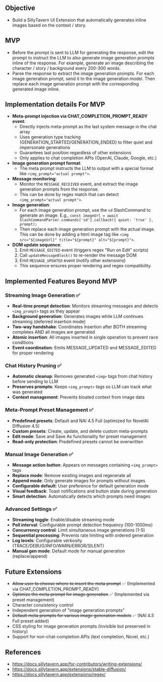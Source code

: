 ## Objective

- Build a SillyTavern UI Extension that automatically generates inline images based on the context / story.

## MVP

- Before the prompt is sent to LLM for generating the response, edit the prompt to instruct the LLM to also generate image generation prompts inline of the response. For example, generate an image describing the character / story / background every 200-300 words.
- Parse the response to extract the image generation prompts. For each image generation prompt, send it to the image generation model. Then replace each image generation prompt with the corresponding generated image inline.

## Implementation details For MVP

- **Meta-prompt injection via CHAT_COMPLETION_PROMPT_READY event**:
  - Directly injects meta-prompt as the last system message in the chat array
  - Uses generation type tracking (GENERATION_STARTED/GENERATION_ENDED) to filter quiet and impersonate generations
  - Guarantees last position regardless of other extensions
  - Only applies to chat completion APIs (OpenAI, Claude, Google, etc.)
- **Image generation prompt format**:
  - The meta prompt instructs the LLM to output with a special format like `<img_prompt="actual prompt">`.
- **Message monitoring**:
  - Monitor the `MESSAGE_RECEIVED` event, and extract the image generation prompts from the response.
  - This can be done by regex match that can detect `<img_prompt="actual prompt">`.
- **Image generation**:
  - For each image generation prompt, use the `sd` SlashCommand to generate an image. E.g., `const imageUrl = await SlashCommandParser.commands['sd'].callback({ quiet: 'true' }, prompt);`
  - Then replace each image generation prompt with the actual image. This can be done by adding a html image tag like `<img src="${imageUrl}" title="${prompt}" alt="${prompt}">`.
- **DOM update sequence**:
  1. Emit `MESSAGE_EDITED` event (triggers regex "Run on Edit" scripts)
  2. Call `updateMessageBlock()` to re-render the message DOM
  3. Emit `MESSAGE_UPDATED` event (notify other extensions)
  - This sequence ensures proper rendering and regex compatibility.

## Implemented Features Beyond MVP

### Streaming Image Generation ✅
- **Real-time prompt detection**: Monitors streaming messages and detects `<img_prompt>` tags as they appear
- **Background generation**: Generates images while LLM continues streaming (deferred insertion mode)
- **Two-way handshake**: Coordinates insertion after BOTH streaming completes AND all images are generated
- **Atomic insertion**: All images inserted in single operation to prevent race conditions
- **Event coordination**: Emits MESSAGE_UPDATED and MESSAGE_EDITED for proper rendering

### Chat History Pruning ✅
- **Automatic cleanup**: Removes generated `<img>` tags from chat history before sending to LLM
- **Preserves prompts**: Keeps `<img_prompt>` tags so LLM can track what was generated
- **Context management**: Prevents bloated context from image data

### Meta-Prompt Preset Management ✅
- **Predefined presets**: Default and NAI 4.5 Full (optimized for NovelAI Diffusion 4.5)
- **Custom presets**: Create, update, and delete custom meta-prompts
- **Edit mode**: Save and Save As functionality for preset management
- **Read-only protection**: Predefined presets cannot be overwritten

### Manual Image Generation ✅
- **Message action button**: Appears on messages containing `<img_prompt>` tags
- **Replace mode**: Remove existing images and regenerate all
- **Append mode**: Only generate images for prompts without images
- **Configurable default**: User preference for default generation mode
- **Visual feedback**: Toast notifications and button state during generation
- **Smart detection**: Automatically detects which prompts need images

### Advanced Settings ✅
- **Streaming toggle**: Enable/disable streaming mode
- **Poll interval**: Configurable prompt detection frequency (100-1000ms)
- **Concurrency control**: Limit simultaneous image generations (1-5)
- **Sequential processing**: Prevents rate limiting with ordered generation
- **Log levels**: Configurable verbosity (TRACE/DEBUG/INFO/WARN/ERROR/SILENT)
- **Manual gen mode**: Default mode for manual generation (replace/append)

## Future Extensions

- ~~Allow user to choose where to insert the meta prompt~~ ✅ (Implemented via CHAT_COMPLETION_PROMPT_READY)
- ~~Optimize the meta prompt for image generation~~ ✅ (Implemented via preset management)
- Character consistency control
- Independent generation of "image generation prompts"
- ~~Default meta prompts for various image generation models~~ ✅ (NAI 4.5 Full preset added)
- CSS styling for image generation prompts (invisible but preserved in history)
- Support for non-chat-completion APIs (text completion, Novel, etc.)

## References
- https://docs.sillytavern.app/for-contributors/writing-extensions/
- https://docs.sillytavern.app/extensions/stable-diffusion/
- https://docs.sillytavern.app/extensions/regex/
